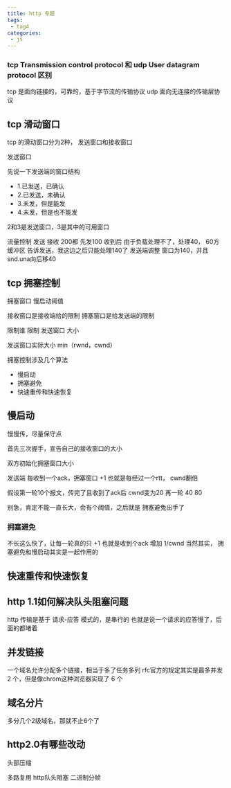 ```yaml
---
title: http 专题
tags:
 - tag4
categories: 
 - js
---
```


### tcp Transmission control protocol 和 udp User datagram protocol  区别
tcp 是面向链接的，可靠的，基于字节流的传输协议
udp 面向无连接的传输层协议

## tcp 滑动窗口
tcp 的滑动窗口分为2种， 发送窗口和接收窗口

发送窗口

先说一下发送端的窗口结构

- 1.已发送，已确认
- 2.已发送，未确认
- 3.未发，但是能发
- 4.未发，但是也不能发

2和3是发送窗口，3是其中的可用窗口

流量控制
发送 接收 200都
先发100
收到后 由于负载处理不了，处理40， 60方缓冲区
告诉发送，我这边之后只能处理140了
发送端调整 窗口为140，并且snd.una向后移40

## tcp 拥塞控制
拥塞窗口
慢启动阈值

接收窗口是接收端给的限制
拥塞窗口是给发送端的限制

限制谁
限制 发送窗口 大小

发送窗口实际大小 min（rwnd，cwnd）

拥塞控制涉及几个算法
- 慢启动
- 拥塞避免
- 快速重传和快速恢复

## 慢启动
慢慢传，尽量保守点

首先三次握手，宣告自己的接收窗口的大小

双方初始化拥塞窗口大小

发送端 每收到一个ack，拥塞窗口 +1 
也就是每经过一个rtt， cwnd翻倍

假设第一轮10个报文，传完了且收到了ack后 cwnd变为20
再一轮 40
80

别急，肯定不能一直长大，会有个阈值，之后就是 拥塞避免出手了

### 拥塞避免

不长这么快了，让每一轮真的只 +1
也就是收到个ack 增加 1/cwnd
当然其实， 拥塞避免和慢启动其实是一起作用的

## 快速重传和快速恢复


## http 1.1如何解决队头阻塞问题
http 传输是基于 请求-应答 模式的，是串行的
也就是说一个请求的应答慢了，后面的都堵着

## 并发链接
一个域名允许分配多个链接，相当于多了任务多列
rfc官方的规定其实是最多并发 2 个，但是像chrom这种浏览器实现了 6 个

## 域名分片
多分几个2级域名，那就不止6个了

## http2.0有哪些改动
头部压缩

多路复用
http队头阻塞
二进制分帧


